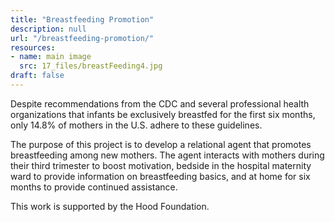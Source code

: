 ```yaml
---
title: "Breastfeeding Promotion"
description: null
url: "/breastfeeding-promotion/"
resources:
- name: main image
  src: 17_files/breastFeeding4.jpg 
draft: false
---
```


Despite recommendations from the CDC and several professional health organizations that infants be exclusively breastfed for the first six months, only 14.8% of mothers in the U.S. adhere to these guidelines.

The purpose of this project is to develop a relational agent that promotes breastfeeding among new mothers. The agent interacts with mothers  during their third trimester to boost motivation,  bedside in the hospital maternity ward to provide information on breastfeeding basics, and at home for six months to provide continued assistance.

This work is supported by the Hood Foundation.


